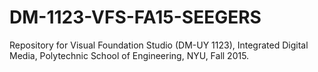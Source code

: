 # DM-1123-VFS-FA15-SEEGERS

Repository for Visual Foundation Studio (DM-UY 1123), Integrated Digital Media, Polytechnic School of Engineering, NYU, Fall 2015.
